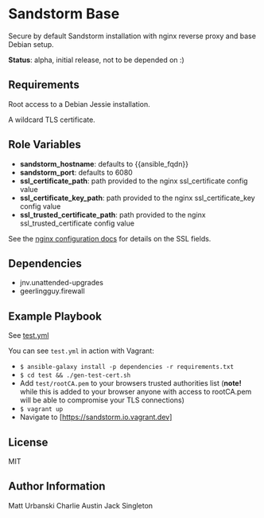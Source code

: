 Sandstorm Base
=========

Secure by default Sandstorm installation with nginx reverse proxy and base
Debian setup.

**Status**: alpha, initial release, not to be depended on :)

Requirements
------------

Root access to a Debian Jessie installation.

A wildcard TLS certificate.

Role Variables
--------------

* **sandstorm_hostname**: defaults to {{ansible_fqdn}}
* **sandstorm_port**: defaults to 6080
* **ssl_certificate_path**: path provided to the nginx ssl_certificate config value
* **ssl_certificate_key_path**: path provided to the nginx ssl_certificate_key config value
* **ssl_trusted_certificate_path**: path provided to the nginx ssl_trusted_certificate config value

See the [nginx configuration
docs](http://nginx.org/en/docs/http/ngx_http_ssl_module.html#ssl_certificate)
for details on the SSL fields.

Dependencies
------------

* jnv.unattended-upgrades
* geerlingguy.firewall

Example Playbook
----------------

See [test.yml](test.yml)

You can see `test.yml` in action with Vagrant:

* `$ ansible-galaxy install -p dependencies -r requirements.txt`
* `$ cd test && ./gen-test-cert.sh`
* Add `test/rootCA.pem` to your browsers trusted authorities list (**note!**
  while this is added to your browser anyone with access to rootCA.pem will be
  able to compromise your TLS connections)
* `$ vagrant up`
* Navigate to [https://sandstorm.io.vagrant.dev]

License
-------

MIT

Author Information
------------------

Matt Urbanski <iflowfor8hours>
Charlie Austin <charltonaustin>
Jack Singleton <jacksingleton>

